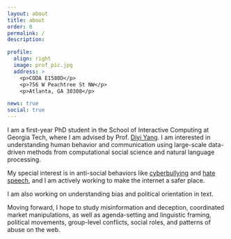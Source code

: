 ```yaml
---
layout: about
title: about
order: 0
permalink: /
description:

profile:
  align: right
  image: prof_pic.jpg
  address: >
    <p>CODA E1580D</p>
    <p>756 W Peachtree St NW</p>
    <p>Atlanta, GA 30308</p>

news: true
social: true
---
```


I am a first-year PhD student in the School of Interactive Computing at Georgia Tech, where I am advised by Prof. [Diyi Yang](https://www.cc.gatech.edu/~dyang888/index.html). I am interested in understanding human behavior and communication using large-scale data-driven methods from computational social science and natural language processing. 

My special interest is in anti-social behaviors like [cyberbullying](https://www.aaai.org/ojs/index.php/ICWSM/article/view/7345) and [hate speech](http://claws.cc.gatech.edu/covid), and I am actively working to make the internet a safer place.

I am also working on understanding bias and political orientation in text. 

Moving forward, I hope to study misinformation and deception, coordinated market manipulations, as well as agenda-setting and linguistic framing, political movements, group-level conflicts, social roles, and patterns of abuse on the web.
